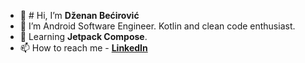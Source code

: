 - 👋 # Hi, I’m **Dženan Bećirović**
- 👀 I’m Android Software Engineer. Kotlin and clean code enthusiast.
- 🌱 Learning **Jetpack Compose**.
- 📫 How to reach me - [**LinkedIn**](https://www.linkedin.com/in/d%C5%BEenan-be%C4%87irovi%C4%87-a3143b144/)

<!---
maglichito/maglichito is a ✨ special ✨ repository because its `README.md` (this file) appears on your GitHub profile.
You can click the Preview link to take a look at your changes.
--->

